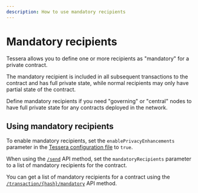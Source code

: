 ```yaml
---
description: How to use mandatory recipients
---
```


# Mandatory recipients

Tessera allows you to define one or more recipients as "mandatory" for a private contract.

The mandatory recipient is included in all subsequent transactions to the contract and has full private state, while
normal recipients may only have partial state of the contract.

Define mandatory recipients if you need "governing" or "central" nodes to have full private state for any contracts
deployed in the network.

## Using mandatory recipients

To enable mandatory recipients, set the `enablePrivacyEnhancements` parameter in the
[Tessera configuration file](../../Reference/SampleConfiguration.md) to `true`.

When using the [`/send`](https://consensys.github.io/tessera/#operation/send) API method, set the `mandatoryRecipients`
parameter to a list of mandatory recipients for the contract.

You can get a list of mandatory recipients for a contract using the
[`/transaction/{hash}/mandatory`](https://consensys.github.io/tessera/#operation/getMandatoryRecipients) API method.
